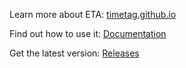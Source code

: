 Learn more about ETA: [timetag.github.io](https://timetag.github.io)

Find out how to use it: [Documentation](https://eta.readthedocs.io/en/latest/)

Get the latest version: [Releases](https://github.com/timetag/ETA/releases)
